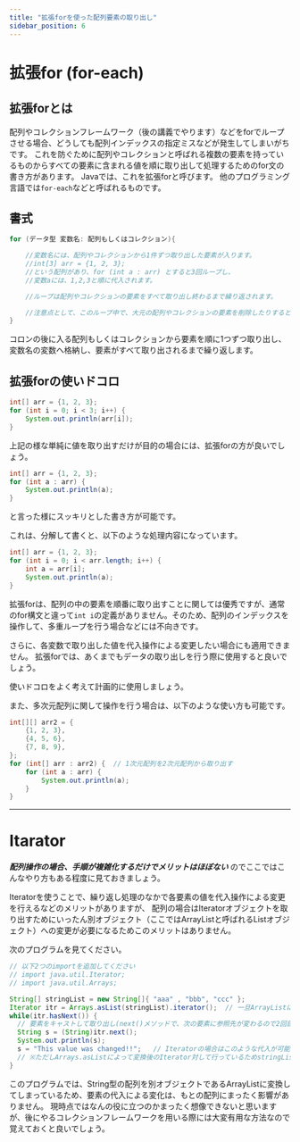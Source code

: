 ```yaml
---
title: "拡張forを使った配列要素の取り出し"
sidebar_position: 6
---
```


# 拡張for (for-each)

## 拡張forとは
配列やコレクションフレームワーク（後の講義でやります）などをforでループさせる場合、どうしても配列インデックスの指定ミスなどが発生してしまいがちです。
これを防ぐために配列やコレクションと呼ばれる複数の要素を持っているものからすべての要素に含まれる値を順に取り出して処理するためのfor文の書き方があります。
Javaでは、これを拡張forと呼びます。
他のプログラミング言語では`for-each`などと呼ばれるものです。


## 書式
```java
for (データ型 変数名: 配列もしくはコレクション){

    //変数名には、配列やコレクションから1件ずつ取り出した要素が入ります。
    //int[3] arr = {1, 2, 3};
    //という配列があり、for (int a : arr) とすると3回ループし、
    //変数aには、1,2,3と順に代入されます。

    //ループは配列やコレクションの要素をすべて取り出し終わるまで繰り返されます。

    //注意点として、このループ中で、大元の配列やコレクションの要素を削除したりすると例外が発生します。
}
```

コロンの後に入る配列もしくはコレクションから要素を順に1つずつ取り出し、変数名の変数へ格納し、要素がすべて取り出されるまで繰り返します。

## 拡張forの使いドコロ
```java
int[] arr = {1, 2, 3};
for (int i = 0; i < 3; i++) {
    System.out.println(arr[i]);
}
```

上記の様な単純に値を取り出すだけが目的の場合には、拡張forの方が良いでしょう。

```java
int[] arr = {1, 2, 3};
for (int a : arr) {
    System.out.println(a);
}
```

と言った様にスッキリとした書き方が可能です。

これは、分解して書くと、以下のような処理内容になっています。

```java
int[] arr = {1, 2, 3};
for (int i = 0; i < arr.length; i++) {
    int a = arr[i];
    System.out.println(a);
}
```

拡張forは、配列の中の要素を順番に取り出すことに関しては優秀ですが、通常のfor構文と違って`int i`の定義がありません。そのため、配列のインデックスを操作して、多重ループを行う場合などには不向きです。

さらに、各変数で取り出した値を代入操作による変更したい場合にも適用できません。
拡張forでは、あくまでもデータの取り出しを行う際に使用すると良いでしょう。

使いドコロをよく考えて計画的に使用しましょう。

また、多次元配列に関して操作を行う場合は、以下のような使い方も可能です。

```java
int[][] arr2 = {
    {1, 2, 3},
    {4, 5, 6},
    {7, 8, 9},
};
for (int[] arr : arr2) {  // 1次元配列を2次元配列から取り出す
    for (int a : arr) {
        System.out.println(a);
    }
}
```

----


# Itarator

***配列操作の場合、手順が複雑化するだけでメリットはほぼない*** のでここではこんなやり方もある程度に見ておきましょう。

Iteratorを使うことで、繰り返し処理のなかで各要素の値を代入操作による変更を行えるなどのメリットがありますが、
配列の場合はIteratorオブジェクトを取り出すためにいったん別オブジェクト（ここではArrayListと呼ばれるListオブジェクト）への変更が必要になるためこのメリットはありません。

次のプログラムを見てください。

```java
// 以下2つのimportを追加してください
// import java.util.Iterator;
// import java.util.Arrays;

String[] stringList = new String[]{ "aaa" , "bbb", "ccc" };
Iterator itr = Arrays.asList(stringList).iterator();  // 一旦ArrayListに変換してそのIteratorを取り出す
while(itr.hasNext()) {
  // 要素をキャストして取り出し(next()メソッドで、次の要素に参照先が変わるので2回目呼ばないように注意しましょう)
  String s = (String)itr.next();
  System.out.println(s);
  s = "This value was changed!!";   // Iteratorの場合はこのような代入が可能
  // ※ただしArrays.asListによって変換後のIterator対して行っているためstringListには一切影響ありません
}
```

このプログラムでは、String型の配列を別オブジェクトであるArrayListに変換してしまっているため、要素の代入による変化は、もとの配列にまったく影響がありません。
現時点ではなんの役に立つのかまったく想像できないと思いますが、後にやるコレクションフレームワークを用いる際には大変有用な方法なので覚えておくと良いでしょう。
